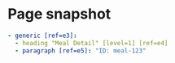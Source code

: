 # Page snapshot

```yaml
- generic [ref=e3]:
  - heading "Meal Detail" [level=1] [ref=e4]
  - paragraph [ref=e5]: "ID: meal-123"
```
